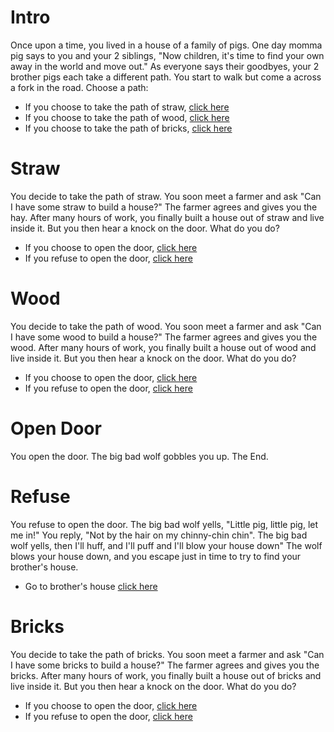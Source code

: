 # Intro

Once upon a time, you lived in a house of a family of pigs.  One day momma pig says to you and your 2 siblings, "Now children, it's time to find your own away in the world and move out."  As everyone says their goodbyes, your 2 brother pigs each take a different path.  You start to walk but come a across a fork in the road.  Choose a path:
- If you choose to take the path of straw, [click here](#Straw)
- If you choose to take the path of wood, [click here](#Wood)
- If you choose to take the path of bricks, [click here](#Bricks)

# Straw
You decide to take the path of straw.  You soon meet a farmer and ask "Can I have some straw to build a house?"  The farmer agrees and gives you the hay.  After many hours of work, you finally built a house out of straw and live inside it.  But you then hear a knock on the door.  What do you do?
- If you choose to open the door, [click here](#OpenDoor)
- If you refuse to open the door, [click here](#Refuse)

# Wood
You decide to take the path of wood.  You soon meet a farmer and ask "Can I have some wood to build a house?"  The farmer agrees and gives you the wood.  After many hours of work, you finally built a house out of wood and live inside it.  But you then hear a knock on the door.  What do you do?
- If you choose to open the door, [click here](#OpenDoor)
- If you refuse to open the door, [click here](#refuse)

# Open Door
You open the door.  The big bad wolf gobbles you up.  The End.

# Refuse
You refuse to open the door.  The big bad wolf yells, "Little pig, little pig, let me in!" You reply, "Not by the hair on my chinny-chin chin".  The big bad wolf yells, then I'll huff, and I'll puff and I'll blow your house down"   The wolf blows your house down, and you escape just in time to try to find your brother's house.
- Go to brother's house [click here](#Finale)

# Bricks
You decide to take the path of bricks.  You soon meet a farmer and ask "Can I have some bricks to build a house?"  The farmer agrees and gives you the bricks.  After many hours of work, you finally built a house out of bricks and live inside it.  But you then hear a knock on the door.  What do you do?
- If you choose to open the door, [click here](#OpenDoor)
- If you refuse to open the door, [click here](#refuse)